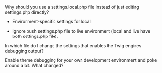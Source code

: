 Why should you use a settings.local.php file instead of just editing settings.php directly?

* Environment-specific settings for local

* Ignore push settings.php file to live environment \(local and live have both settings.php file\).

In which file do I change the settings that enables the Twig engines debugging output?

Enable theme debugging for your own development environment and poke around a bit. What changed?

